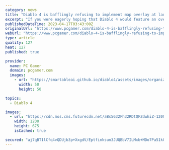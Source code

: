 ```yaml
---
category: news
title: "Diablo 4 is bafflingly refusing to implement map overlay at launch"
excerpt: "If you were eagerly hoping that Diablo 4 would feature an overlay map when it releases in June, it's bad news. It's been confirmed that there are no current plans to add what has traditionally been a ..."
publishedDateTime: 2023-04-17T03:43:00Z
originalUrl: "https://www.pcgamer.com/diablo-4-is-bafflingly-refusing-to-implement-map-overlay-at-launch/"
webUrl: "https://www.pcgamer.com/diablo-4-is-bafflingly-refusing-to-implement-map-overlay-at-launch/"
type: article
quality: 127
heat: 127
published: true

provider:
  name: PC Gamer
  domain: pcgamer.com
  images:
    - url: "https://smartableai.github.io/diablo4/assets/images/organizations/pcgamer.com-50x50.jpg"
      width: 50
      height: 50

topics:
  - Diablo 4

images:
  - url: "https://cdn.mos.cms.futurecdn.net/aBs5632Fh32RDtQFZdwhiZ-1200-80.jpg"
    width: 1200
    height: 675
    isCached: true

secured: "aj7qBT1lCfq4vQDUjb3p+XxgdV/Eptfinksun3JUQBbV7ILMxb+MDo7Pa51kQUJyMeahvbW6h22mvD0bemf6+nntvpKsmGU2Zs7T3VxZpz08qGvPiJQzJtTrJnYVN7YO1i1BNS1ob69UeDuu5XPctylJFslocipTcuJ7O1I1TivcAFchnta1b7k9OpuQdq28EB1S7JicuDByUEJu41tYWXR1syglRtdLwJ3R1vQMRl/YQl32xY1/MHVMLyaN2s1+bfW2mPCFFEeBx9MtiQaOHhkB7jOKVu+3Id4+6XU8gAUMSHvbCWg1MBufJ9Qgt59USoe+fLYdxhn9uVVB0XJSljepxjhX1tY+iQH0RxTL//0=;m996EY8CCnwQHiep9BwoFw=="
---
```


